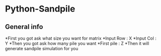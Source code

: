 # Python-Sandpile

## General info
*First you got ask what size you want for matrix
*Input Row : X
*Input Col : Y
*Then you got ask how many pile you want
*First pile : Z
*Then it will generate sandpile simulation for you
